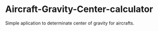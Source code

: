 # Aircraft-Gravity-Center-calculator
Simple aplication to determinate center of gravity for aircrafts.              
